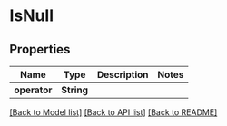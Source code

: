# IsNull

## Properties

Name | Type | Description | Notes
------------ | ------------- | ------------- | -------------
**operator** | **String** |  | 

[[Back to Model list]](../README.md#documentation-for-models) [[Back to API list]](../README.md#documentation-for-api-endpoints) [[Back to README]](../README.md)


